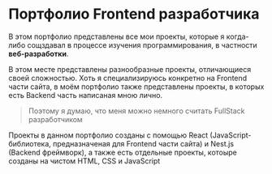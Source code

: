 # Портфолио Frontend разработчика
В этом портфолио представлены все мои проекты, которые я когда-либо сощздавал в процессе изучения программирования, в частности **веб-разработки**.

В этом месте представлены разнообразные проекты, отличающиеся своей сложностью. Хоть я специализируюсь конкретно на Frontend части сайта, в моём портфолио также представлены проекты, в которых есть Backend часть написаная мною лично.
> Поэтому я думаю, что меня можно немного считать FullStack разработчиком

Проекты в данном портфолио созданы с помощью React (JavaScript-библиотека, предназначеная для Frontend части сайта) и Nest.js (Backend фреймворк), а также есть отдельные проекты, котоыре созданы на чистом HTML, CSS и JavaScript
